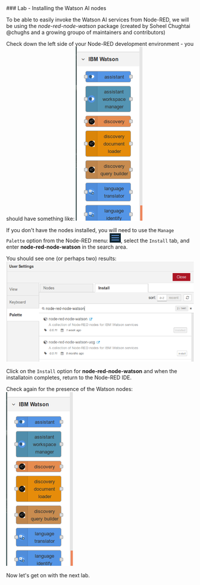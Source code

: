 
<div style="page-break-after: always;"></div>
### Lab - Installing the Watson AI nodes

To be able to easily invoke the Watson AI services from Node-RED, we will be using the 
*node-red-node-watson* package (created by Soheel Chughtai @chughs and a growing groupo of maintainers and contributors)

Check down the left side of your Node-RED development environment - you should have something like:
![](../img/qcon-node-red-watson-nodes.png)

If you don't have the nodes installed, you will need to use the `Manage Palette` option from the Node-RED menu:
![](../img/bluemix-hamburger-icon.png), select the `Install` tab, and enter **node-red-node-watson** in the search area.

You should see one (or perhaps two) results:
![](../img/qcon-node-red-watson-install.png)

Click on the `Install` option for **node-red-node-watson** and when the installatoin completes, return to the Node-RED IDE.

Check again for the presence of the Watson nodes:
![](../img/qcon-node-red-watson-nodes.png)

Now let's get on with the next lab.
